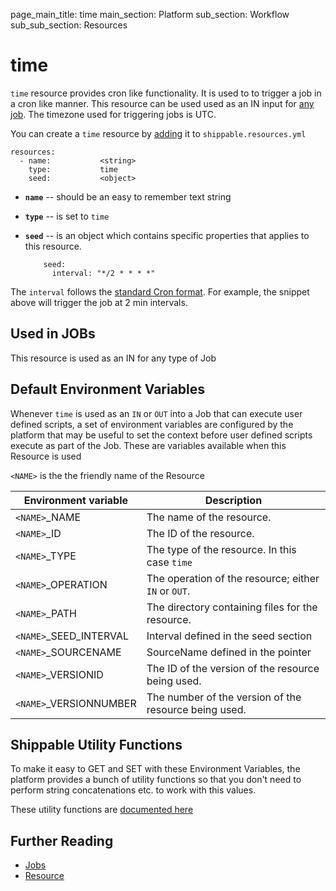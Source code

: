 page_main_title: time
main_section: Platform
sub_section: Workflow
sub_sub_section: Resources


# time
`time` resource provides cron like functionality. It is used to to trigger a job in a cron like manner. This resource can be used used as an IN input for [any job](/platform/workflow/job/overview/). The timezone used for triggering jobs is UTC.

You can create a `time` resource by [adding](/platform/workflow/resource/working-with#adding) it to `shippable.resources.yml`

```
resources:
  - name: 			<string>
    type: 			time
    seed:			<object>
```

* **`name`** -- should be an easy to remember text string

* **`type`** -- is set to `time`

* **`seed`** -- is an object which contains specific properties that applies to this resource.

	```
		seed:
		  interval: "*/2 * * * *"
	```
The `interval` follows the [standard Cron format](https://en.wikipedia.org/wiki/Cron). For example, the snippet above will trigger the job at 2 min intervals.

## Used in JOBs
This resource is used as an IN for any type of Job

## Default Environment Variables
Whenever `time` is used as an `IN` or `OUT` into a Job that can execute user defined scripts, a set of environment variables are configured by the platform that may be useful to set the context before user defined scripts execute as part of the Job. These are variables available when this Resource is used

`<NAME>` is the the friendly name of the Resource

| Environment variable						| Description                         |
| ------------- 								|------------------------------------ |
| `<NAME>`\_NAME 							| The name of the resource. |
| `<NAME>`\_ID 								| The ID of the resource. |
| `<NAME>`\_TYPE 							| The type of the resource. In this case `time`|
| `<NAME>`\_OPERATION 						| The operation of the resource; either `IN` or `OUT`. |
| `<NAME>`\_PATH 							| The directory containing files for the resource. |
| `<NAME>`\_SEED\_INTERVAL 				| Interval defined in the seed section |
| `<NAME>`\_SOURCENAME    					| SourceName defined in the pointer |
| `<NAME>`\_VERSIONID    					| The ID of the version of the resource being used. |
| `<NAME>`\_VERSIONNUMBER 					| The number of the version of the resource being used. |

## Shippable Utility Functions
To make it easy to GET and SET with these Environment Variables, the platform provides a bunch of utility functions so that you don't need to perform string concatenations etc. to work with this values.

These utility functions are [documented here]()

## Further Reading
* [Jobs](/platform/workflow/job/overview)
* [Resource](/platform/workflow/resource/overview)
